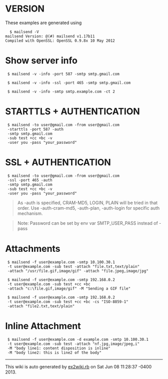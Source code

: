 
# VERSION #
These examples are generated using
```
  $ mailsend -V
mailsend Version: @(#) mailsend v1.17b11
Compiled with OpenSSL: OpenSSL 0.9.8x 10 May 2012
```
# Show server info #
```
 $ mailsend -v -info -port 587 -smtp smtp.gmail.com
```
```
 $ mailsend -v -info -ssl -port 465 -smtp smtp.gmail.com
```
```
 $ mailsend -v -info -smtp smtp.example.com -ct 2
```
# STARTTLS + AUTHENTICATION #
```
 $ mailsend -to user@gmail.com -from user@gmail.com
 -starttls -port 587 -auth
 -smtp smtp.gmail.com
 -sub test +cc +bc -v
 -user you -pass "your_password"
```

# SSL + AUTHENTICATION #
```
 $ mailsend -to user@gmail.com -from user@gmail.com
 -ssl -port 465 -auth
 -smtp smtp.gmail.com
 -sub test +cc +bc -v
 -user you -pass "your_password"
```
> As -auth is specified, CRAM-MD5, LOGIN, PLAIN will be tried in that order.
> Use -auth-cram-md5, -auth-plan, -auth-login for specific auth mechanism.

> Note: Password can be set by env var SMTP\_USER\_PASS instead of -pass

# Attachments #
```
 $ mailsend -f user@example.com -smtp 10.100.30.1
 -t user@example.com -sub test -attach "file.txt,text/plain"
 -attach "/usr/file.gif,image/gif" -attach "file.jpeg,image/jpg"
```
```
 $ mailsend -f user@example.com -smtp 192.168.0.2
 -t user@example.com -sub test +cc +bc
 -attach "c:\file.gif,image/gif" -M "Sending a GIF file"
```
```
 $ mailsend -f user@example.com -smtp 192.168.0.2
 -t user@example.com -sub test +cc +bc -cs "ISO-8859-1"
 -attach "file2.txt,text/plain"
```
# Inline Attachment #
```
 $ mailsend -f user@example.com -d example.com -smtp 10.100.30.1
 -t user@example.com -sub test -attach "nf.jpg,image/jpeg,i"
 -M "body line1: content disposition is inline"
 -M "body line2: this is line2 of the body"
```

---

This wiki is auto generated by [ex2wiki.rb](https://mailsend.googlecode.com/svn/trunk/ex2wiki.rb) on Sat Jun 08 11:28:37 -0400 2013.